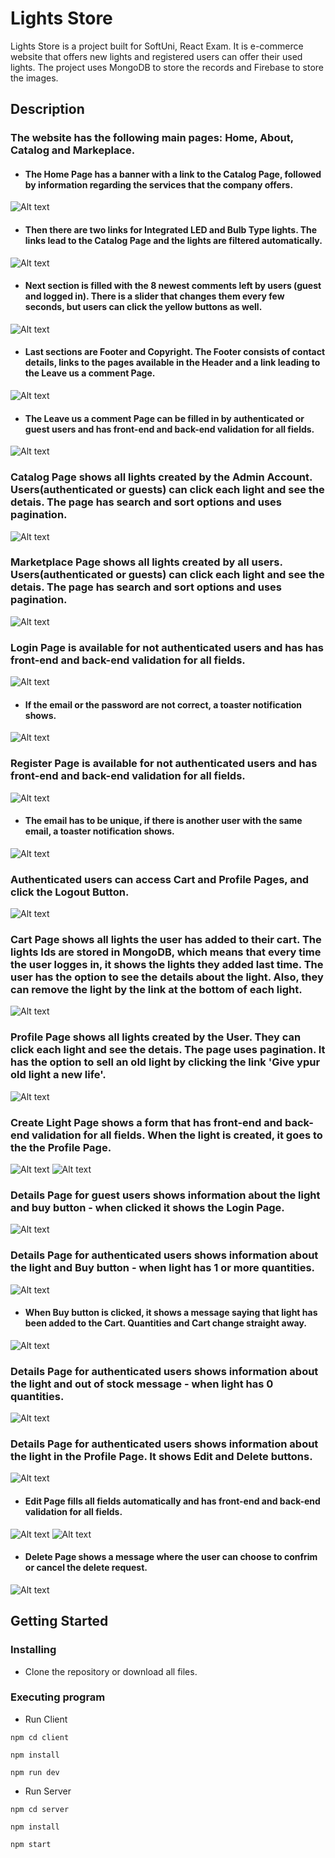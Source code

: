 # Lights Store

Lights Store is a project built for SoftUni, React Exam. It is e-commerce website that offers new lights and registered users can offer their used lights. The project uses MongoDB to store the records and Firebase to store the images.

## Description

### The website has the following main pages: Home, About, Catalog and Markeplace. 
* #### The Home Page has a banner with a link to the Catalog Page, followed by information regarding the services that the company offers. 
![Alt text](images-readme/home-services.png)

* #### Then there are two links for Integrated LED and Bulb Type lights. The links lead to the Catalog Page and the lights are filtered automatically. 
![Alt text](images-readme/our-lights.png)

* #### Next section is filled with the 8 newest comments left by users (guest and logged in). There is a slider that changes them every few seconds, but users can click the yellow buttons as well.
![Alt text](images-readme/comments.png)

* #### Last sections are Footer and Copyright. The Footer consists of contact details, links to the pages available in the Header and a link leading to the Leave us a comment Page.
![Alt text](images-readme/footer-copyright.png)

* #### The Leave us a comment Page can be filled in by authenticated or guest users and has front-end and back-end validation for all fields. 
![Alt text](images-readme/leave-us-comment.png)


### Catalog Page shows all lights created by the Admin Account. Users(authenticated or guests) can click each light and see the detais. The page has search and sort options and uses pagination.
![Alt text](images-readme/catalog.png)

### Marketplace Page shows all lights created by all users. Users(authenticated or guests) can click each light and see the detais. The page has search and sort options and uses pagination.
![Alt text](images-readme/marketplace.png)

### Login Page is available for not authenticated users and has has front-end and back-end validation for all fields.
![Alt text](images-readme/login.png)

* #### If the email or the password are not correct, a toaster notification shows.
![Alt text](images-readme/login-wrong.png)

### Register Page is available for not authenticated users and has front-end and back-end validation for all fields. 
![Alt text](images-readme/register.png)

* #### The email has to be unique, if there is another user with the same email, a toaster notification shows.
![Alt text](images-readme/register-wrong.png)
 
 ### Authenticated users can access Cart and Profile Pages, and click the Logout Button.
![Alt text](images-readme/nav-authenticated.png)

### Cart Page shows all lights the user has added to their cart. The lights Ids are stored in MongoDB, which means that every time the user logges in, it shows the lights they added last time. The user has the option to see the details about the light. Also, they can remove the light by the link at the bottom of each light.
![Alt text](images-readme/cart.png)

### Profile Page shows all lights created by the User. They can click each light and see the detais. The page uses pagination. It has the option to sell an old light by clicking the link 'Give ypur old light a new life'.
![Alt text](images-readme/profile.png)

### Create Light Page shows a form that has front-end and back-end validation for all fields. When the light is created, it goes to the the Profile Page.
![Alt text](images-readme/create-light-1.png)
![Alt text](images-readme/create-light-2.png)

### Details Page for guest users shows information about the light and buy button - when clicked it shows the Login Page.
![Alt text](images-readme/details-guest.png)

### Details Page for authenticated users shows information about the light and Buy button - when light has 1 or more quantities.
![Alt text](images-readme/details-authenticated.png)

* ####  When Buy button is clicked, it shows a message saying that light has been added to the Cart. Quantities and Cart change straight away. 
![Alt text](images-readme/details-in-stock.png)

### Details Page for authenticated users shows information about the light and out of stock message - when light has 0 quantities.
![Alt text](images-readme/details-no-stock.png)

### Details Page for authenticated users shows information about the light in the Profile Page. It shows Edit and Delete buttons.
![Alt text](images-readme/details-profile.png)

* #### Edit Page fills all fields automatically and has front-end and back-end validation for all fields.
![Alt text](images-readme/edit-1.png)
![Alt text](images-readme/edit-2.png)

* #### Delete Page shows a message where the user can choose to confrim or cancel the delete request.
![Alt text](images-readme/delete.png)

## Getting Started

### Installing

* Clone the repository or download all files.

### Executing program
* Run Client
```
npm cd client
```
```
npm install
```
```
npm run dev
```

* Run Server
```
npm cd server
```
```
npm install
```
```
npm start
```
